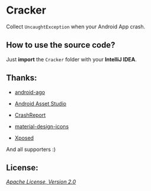 Cracker
=======

Collect `UncaughtException` when your Android App crash.

## How to use the source code?

Just __import__ the `Cracker` folder with your __IntelliJ IDEA__.

## Thanks:

 - [android-ago](https://github.com/curioustechizen/android-ago "android-ago")

 - [Android Asset Studio](http://romannurik.github.io/AndroidAssetStudio/ "Android Asset Studio")

 - [CrashReport](https://github.com/fei-ke/CrashReport "CrashReport")

 - [material-design-icons](https://github.com/google/material-design-icons "material-design-icons")

 - [Xposed](https://github.com/rovo89/Xposed "Xposed")

And all supporters :)

## License:

_[Apache License, Version 2.0](https://github.com/mthli/Cracker/blob/master/LICENSE "Apache License, Version 2.0")_
